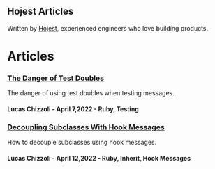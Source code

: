 ## Hojest Articles

Written by [Hojest](https://hojest.com/), experienced engineers who love building products.

# Articles

### [**The Danger of Test Doubles**](https://hojest-software.github.io/blog/the-danger-of-test-doubles/)

The danger of using test doubles when testing messages.

#### Lucas Chizzoli - April 7,2022 - Ruby, Testing

### [**Decoupling Subclasses With Hook Messages**](https://hojest-software.github.io/blog/decoupling-subclasses-with-hook-messages/)

How to decouple subclasses using hook messages.

#### Lucas Chizzoli - April 12,2022 - Ruby, Inherit, Hook Messages
